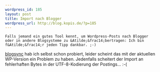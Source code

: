 ```yaml
--- 
wordpress_id: 185
layout: post
title: Import nach Blogger
wordpress_url: http://blog.kopis.de/?p=185
---
```


    Falls jemand ein gutes Tool kennt, um Wordpress-Posts nach Blogger oder in andere Blogsysteme zu &Atilde;&frac14;bertragen: Ich bin f&Atilde;&frac14;r jeden Tipp dankbar. ;-)

<a href="http://code.google.com/p/blogsync-java/">blogsync</a> hab ich selbst schon probiert, leider scheint das mit der aktuellen WP-Version ein Problem zu haben. Jedenfalls scheitert der Import an fehlerhaften Bytes in der UTF-8-Kodierung der Postings... :-(
  
